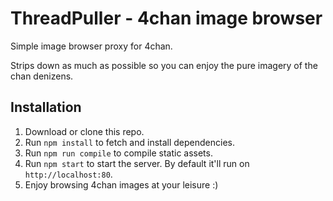 # ThreadPuller - 4chan image browser

Simple image browser proxy for 4chan.

Strips down as much as possible so you can enjoy the pure imagery of the chan denizens.

## Installation

1) Download or clone this repo.
2) Run `npm install` to fetch and install dependencies.
3) Run `npm run compile` to compile static assets.
4) Run `npm start` to start the server. By default it'll run on `http://localhost:80`.
5) Enjoy browsing 4chan images at your leisure :)
